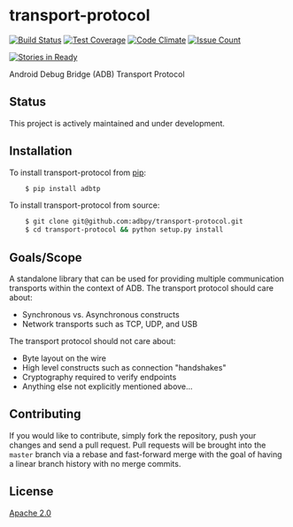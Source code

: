 # transport-protocol

[![Build Status](https://travis-ci.org/adbpy/transport-protocol.svg?branch=master)](https://travis-ci.org/adbpy/transport-protocol)
[![Test Coverage](https://codeclimate.com/github/adbpy/transport-protocol/badges/coverage.svg)](https://codeclimate.com/github/adbpy/transport-protocol/coverage)
[![Code Climate](https://codeclimate.com/github/adbpy/transport-protocol/badges/gpa.svg)](https://codeclimate.com/github/adbpy/transport-protocol)
[![Issue Count](https://codeclimate.com/github/adbpy/transport-protocol/badges/issue_count.svg)](https://codeclimate.com/github/adbpy/transport-protocol)

[![Stories in Ready](https://badge.waffle.io/adbpy/transport-protocol.svg?label=ready&title=Ready)](http://waffle.io/adbpy/transport-protocol)

Android Debug Bridge (ADB) Transport Protocol

## Status

This project is actively maintained and under development.

## Installation

To install transport-protocol from [pip](https://pypi.python.org/pypi/pip):
```bash
    $ pip install adbtp
```

To install transport-protocol from source:
```bash
    $ git clone git@github.com:adbpy/transport-protocol.git
    $ cd transport-protocol && python setup.py install
```

## Goals/Scope

A standalone library that can be used for providing multiple communication transports within the context of ADB.
The transport protocol should care about:

* Synchronous vs. Asynchronous constructs
* Network transports such as TCP, UDP, and USB

The transport protocol should not care about:

* Byte layout on the wire
* High level constructs such as connection "handshakes"
* Cryptography required to verify endpoints
* Anything else not explicitly mentioned above...

## Contributing

If you would like to contribute, simply fork the repository, push your changes and send a pull request.
Pull requests will be brought into the `master` branch via a rebase and fast-forward merge with the goal of having a linear branch history with no merge commits.

## License

[Apache 2.0](LICENSE)